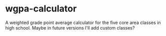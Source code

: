 # wgpa-calculator
A weighted grade point average calculator for the five core area classes in high school. Maybe in future versions I'll add custom classes?
